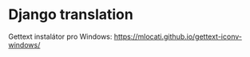 # Django translation #

Gettext instalátor pro Windows: https://mlocati.github.io/gettext-iconv-windows/